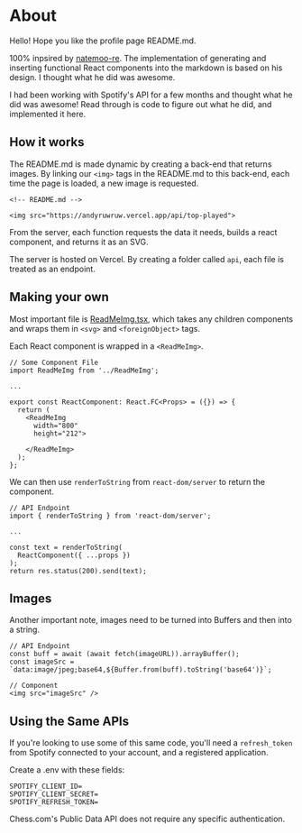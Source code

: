 # About

Hello! Hope you like the profile page README.md.

100% inpsired by [natemoo-re](https://github.com/natemoo-re). The implementation of generating and inserting functional React components into the markdown is based on his design. I thought what he did was awesome.

I had been working with Spotify's API for a few months and thought what he did was awesome! Read through is code to figure out what he did, and implemented it here.

## How it works

The README.md is made dynamic by creating a back-end that returns images. By linking our `<img>` tags in the README.md to this back-end, each time the page is loaded, a new image is requested.

```
<!-- README.md -->

<img src="https://andyruwruw.vercel.app/api/top-played">
```

From the server, each function requests the data it needs, builds a react component, and returns it as an SVG.

The server is hosted on Vercel. By creating a folder called `api`, each file is treated as an endpoint.

## Making your own

Most important file is [ReadMeImg.tsx](https://github.com/andyruwruw/andyruwruw/blob/0dc9e8286bbdb3cc582b984121f9738fbe6c9f3f/components/ReadMeImg.tsx), which takes any children components and wraps them in `<svg>` and `<foreignObject>` tags. 

Each React component is wrapped in a `<ReadMeImg>`.
```
// Some Component File
import ReadMeImg from '../ReadMeImg';

...

export const ReactComponent: React.FC<Props> = ({}) => {
  return (
    <ReadMeImg
      width="800"
      height="212">
      
    </ReadMeImg>
  );
};
```

We can then use `renderToString` from `react-dom/server` to return the component.

```
// API Endpoint
import { renderToString } from 'react-dom/server';

...

const text = renderToString(
  ReactComponent({ ...props })
);
return res.status(200).send(text);
```

## Images

Another important note, images need to be turned into Buffers and then into a string.
```
// API Endpoint
const buff = await (await fetch(imageURL)).arrayBuffer();
const imageSrc = `data:image/jpeg;base64,${Buffer.from(buff).toString('base64')}`;

// Component
<img src="imageSrc" />
```

## Using the Same APIs

If you're looking to use some of this same code, you'll need a `refresh_token` from Spotify connected to your account, and a registered application.

Create a .env with these fields:

```
SPOTIFY_CLIENT_ID=
SPOTIFY_CLIENT_SECRET=
SPOTIFY_REFRESH_TOKEN=
```

Chess.com's Public Data API does not require any specific authentication.
